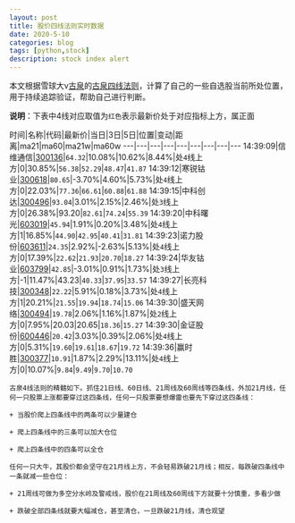 ```yaml
---
layout: post
title: 股价四线法则实时数据
date: 2020-5-10
categories: blog
tags: [python,stock]
description: stock index alert
---
```



本文根据雪球大v[古泉](https://xueqiu.com/u/7148646888)的[古泉四线法则](https://xueqiu.com/7148646888/130498192)，计算了自己的一些自选股当前所处位置，用于持续追踪验证，帮助自己进行判断。

**说明**：下表中4线对应取值为`红色`表示最新价处于对应指标上方，属正面

时间|名称|代码|最新价|当日|3日|5日|位置|变动|距离|ma21|ma60|ma21w|ma60w
---|---|---|---|---|---|---|---|---
14:39:09|信维通信|[300136](https://xueqiu.com/S/SZ300136)|`64.32`|10.08%|10.62%|8.44%|处`4`线上方|0|30.85%|`56.38`|`52.29`|`48.47`|`41.87`
14:39:12|寒锐钴业|[300618](https://xueqiu.com/S/SZ300618)|`80.65`|-3.70%|4.60%|5.73%|处`4`线上方|0|22.03%|`77.36`|`66.61`|`60.88`|`61.88`
14:39:15|中科创达|[300496](https://xueqiu.com/S/SZ300496)|`93.04`|3.01%|2.15%|2.46%|处`3`线上方|0|26.38%|93.20|`82.61`|`74.24`|`55.39`
14:39:20|中科曙光|[603019](https://xueqiu.com/S/SH603019)|`45.94`|1.91%|0.20%|3.48%|处`4`线上方|1|16.85%|`44.90`|`42.95`|`40.41`|`31.81`
14:39:23|诺力股份|[603611](https://xueqiu.com/S/SH603611)|`24.35`|2.92%|-2.63%|5.13%|处`4`线上方|0|17.39%|`22.62`|`21.93`|`20.70`|`18.27`
14:39:24|华友钴业|[603799](https://xueqiu.com/S/SH603799)|`42.85`|-3.01%|0.91%|1.73%|处`3`线上方|-1|11.47%|43.23|`40.33`|`37.95`|`33.57`
14:39:27|长亮科技|[300348](https://xueqiu.com/S/SZ300348)|`22.22`|5.91%|0.18%|3.73%|处`4`线上方|1|20.21%|`21.55`|`19.94`|`18.74`|`15.06`
14:39:30|盛天网络|[300494](https://xueqiu.com/S/SZ300494)|`19.78`|2.06%|1.16%|1.87%|处`2`线上方|0|7.95%|20.03|20.65|`18.36`|`15.27`
14:39:30|金证股份|[600446](https://xueqiu.com/S/SH600446)|`20.42`|3.03%|0.39%|2.06%|处`4`线上方|0|5.31%|`19.60`|`19.61`|`18.67`|`19.72`
14:39:36|赢时胜|[300377](https://xueqiu.com/S/SZ300377)|`10.91`|1.87%|2.29%|13.11%|处`4`线上方|0|10.07%|`9.84`|`9.49`|`9.70`|`10.70`

```
古泉4线法则的精髓如下。抓住21日线、60日线、21周线及60周线等四条线，外加21月线，任何一只股票上涨都要穿过这四条线，任何一只股票要想爆雷也要先下穿过这四条线：

+ 当股价爬上四条线中的两条可以少量建仓

+ 爬上四条线中的三条可以加大仓位

+ 爬上四条线中的四条可以全仓

任何一只大牛，其股价都会坚守在21月线上方，不会轻易跌破21月线；相反，每跌破四条线中一条就减一些仓位：

+ 21周线可做为多空分水岭及警戒线，股价在21周线及60周线下方就要十分慎重，多看少做

+ 跌破全部四条线就要大幅减仓，甚至清仓，一旦跌破21月线，清仓观望
```